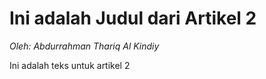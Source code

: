 # Ini adalah Judul dari Artikel 2

_Oleh: Abdurrahman Thariq Al Kindiy_

Ini adalah teks untuk artikel 2